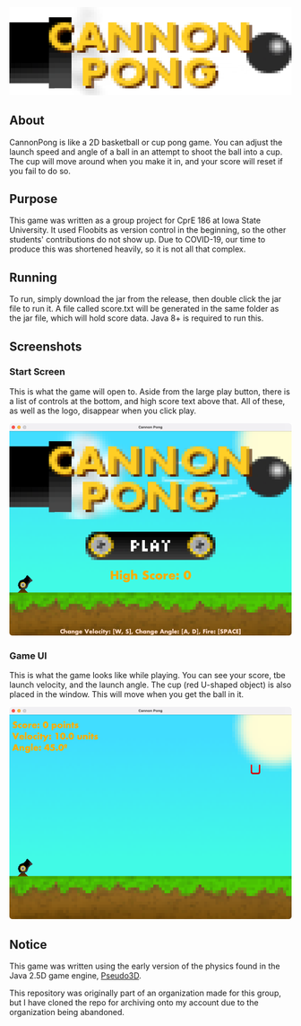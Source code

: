 ![CannonPong](resources/logo.png)

## About
CannonPong is like a 2D basketball or cup pong game. You can adjust the launch speed and angle of a ball in an attempt to shoot the ball into a cup. The cup will move around when you make it in, and your score will reset if you fail to do so.

## Purpose
This game was written as a group project for CprE 186 at Iowa State University. It used Floobits as version control in the beginning, so the other students' contributions do not show up. Due to COVID-19, our time to produce this was shortened heavily, so it is not all that complex.

## Running
To run, simply download the jar from the release, then double click the jar file to run it. A file called score.txt will be generated in the same folder as the jar file, which will hold score data. Java 8+ is required to run this.

## Screenshots

### Start Screen
This is what the game will open to. Aside from the large play button, there is a list of controls at the bottom, and high score text above that. All of these, as well as the logo, disappear when you click play.

![Start Screen](start.png)

### Game UI
This is what the game looks like while playing. You can see your score, tbe launch velocity, and the launch angle. The cup (red U-shaped object) is also placed in the window. This will move when you get the ball in it.

![Game UI](game.png)

## Notice
This game was written using the early version of the physics found in the Java 2.5D game engine, [Pseudo3D](https://github.com/jeremynoesen/Pseudo3D).

This repository was originally part of an organization made for this group, but I have cloned the repo for archiving onto my account due to the organization being abandoned.
